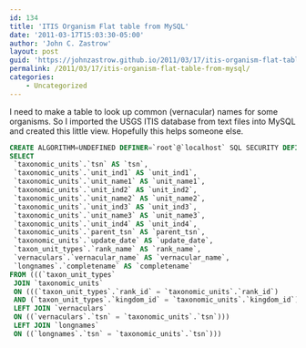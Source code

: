 ```yaml
---
id: 134
title: 'ITIS Organism Flat table from MySQL'
date: '2011-03-17T15:03:30-05:00'
author: 'John C. Zastrow'
layout: post
guid: 'https://johnzastrow.github.io/2011/03/17/itis-organism-flat-table-from-mysql/'
permalink: /2011/03/17/itis-organism-flat-table-from-mysql/
categories:
    - Uncategorized
---
```


I need to make a table to look up common (vernacular) names for some organisms. So I imported the USGS ITIS database from text files into MySQL and created this little view. Hopefully this helps someone else.

```sql
CREATE ALGORITHM=UNDEFINED DEFINER=`root`@`localhost` SQL SECURITY DEFINER VIEW `v_flat_table` AS   
SELECT  
 `taxonomic_units`.`tsn` AS `tsn`,  
 `taxonomic_units`.`unit_ind1` AS `unit_ind1`,  
 `taxonomic_units`.`unit_name1` AS `unit_name1`,  
 `taxonomic_units`.`unit_ind2` AS `unit_ind2`,  
 `taxonomic_units`.`unit_name2` AS `unit_name2`,  
 `taxonomic_units`.`unit_ind3` AS `unit_ind3`,  
 `taxonomic_units`.`unit_name3` AS `unit_name3`,  
 `taxonomic_units`.`unit_ind4` AS `unit_ind4`,  
 `taxonomic_units`.`parent_tsn` AS `parent_tsn`,  
 `taxonomic_units`.`update_date` AS `update_date`,  
 `taxon_unit_types`.`rank_name` AS `rank_name`,  
 `vernaculars`.`vernacular_name` AS `vernacular_name`,  
 `longnames`.`completename` AS `completename`  
FROM (((`taxon_unit_types`  
 JOIN `taxonomic_units`  
 ON (((`taxon_unit_types`.`rank_id` = `taxonomic_units`.`rank_id`)  
 AND (`taxon_unit_types`.`kingdom_id` = `taxonomic_units`.`kingdom_id`))))  
 LEFT JOIN `vernaculars`  
 ON ((`vernaculars`.`tsn` = `taxonomic_units`.`tsn`)))  
 LEFT JOIN `longnames`  
 ON ((`longnames`.`tsn` = `taxonomic_units`.`tsn`)))

```
